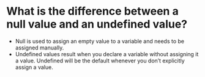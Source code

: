 # What is the difference between a null value and an undefined value?

* Null is used to assign an empty value to a variable and needs to be assigned manually.
* Undefined values result when you declare a variable without assigning it a value. Undefined will be the default whenever you don’t explicitly assign a value.
